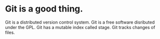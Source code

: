 # Git is a good thing.
Git is a distributed version control system.
Git is a free software disributed under the GPL.
Git has a mutable index called stage.
Git tracks changes of files.
